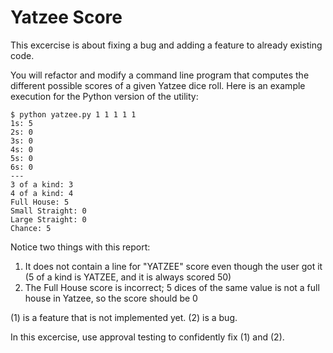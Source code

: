 Yatzee Score
============

This excercise is about fixing a bug and adding a feature to already existing code.

You will refactor and modify a command line program that computes the different possible scores of a given Yatzee dice roll. Here is an example execution for the Python version of the utility:

```
$ python yatzee.py 1 1 1 1 1
1s: 5
2s: 0
3s: 0
4s: 0
5s: 0
6s: 0
---
3 of a kind: 3
4 of a kind: 4
Full House: 5
Small Straight: 0
Large Straight: 0
Chance: 5
```

Notice two things with this report:

  1. It does not contain a line for "YATZEE" score even though the user got it (5 of a kind is YATZEE, and it is always scored 50)
  2. The Full House score is incorrect; 5 dices of the same value is not a full house in Yatzee, so the score should be 0

(1) is a feature that is not implemented yet.
(2) is a bug.

In this excercise, use approval testing to confidently fix (1) and (2).
